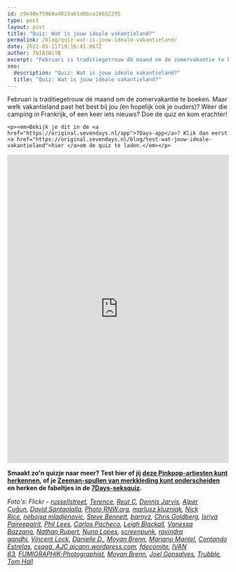 ```yaml
---
id: c9e40e75968a4023a61d0bca18652295
type: post
layout: post
title: "Quiz: Wat is jouw ideale vakantieland?"
permalink: /blog/quiz-wat-is-jouw-ideale-vakantieland/
date: 2022-05-11T19:16:41.067Z
author: 7biA1WiYB
excerpt: "Februari is traditiegetrouw dé maand om de zomervakantie te boeken. Maar welk vakantieland past het best bij jou (en hopelijk ook je ouders)? Wéer die camping in Frankrijk, of een keer iets nieuws? Doe de quiz en kom erachter!  "
seo:
  description: "Quiz: Wat is jouw ideale vakantieland?"
  title: "Quiz: Wat is jouw ideale vakantieland?"
---
```

Februari is traditiegetrouw dé maand om de zomervakantie te boeken. Maar welk vakantieland past het best bij jou (en hopelijk ook je ouders)? Wéer die camping in Frankrijk, of een keer iets nieuws? Doe de quiz en kom erachter!  

    <p><em>Bekijk je dit in de <a href="https://original.sevendays.nl/app">7Days-app</a>? Klik dan eerst <a href="https://original.sevendays.nl/blog/test-wat-jouw-ideale-vakantieland">hier </a>om de quiz te laden.</em></p>
<iframe border="none" frameborder="0" height="700px" id="quizWidget-165976" src="https://app.qzzr.com/quiz/165976/widget" width="100%"></iframe><p><strong>Smaakt zo'n quizje naar meer? Test hier of jij <a href="https://original.sevendays.nl/quiz/quiz-herken-jij-de-pinkpop-artiest">deze Pinkpop-artiesten kunt herkennen</a>, of je <a href="https://original.sevendays.nl/quiz/quiz-dit-zeeman-merkkleding">Zeeman-spullen van merkkleding kunt onderscheiden</a> en herken de fabeltjes in de <a href="https://original.sevendays.nl/lifestyle-quiz/feiten-fabels-doe-de-seksquiz">7Days-seksquiz</a>.</strong></p>
<p><em>Foto's: Flickr - <a href="https://www.flickr.com/photos/russellstreet/9169946371/in/photolist-eYjnzD-9CEBSM-mwd4w-noKBT3-6wNmwj-e12ACo-ggECUZ-9CHwYG-aHaSgZ-K9Wgo-j7psv-e4QXnM-bocoS8-3Ga25T-6sX9Rg-8RVtru-5y8q5-bBa29T-dChrZd-5D587-aPWMFp-aZFaXi-23S7N-5TdJat-9Sdzq2-nqvTcm-7SNvWq-afXrkv-nqRfEW-e5cKwy-41yQ4-9jm5Wa-5y8pX-aj7Xij-MhLH-4oaCjE-HYja3-4ptCBR-aAQJsi-aPWMve-yMWMb-kqXdxV-bof94C-noKFTh-9FSQBM-7MMSQ-2xcts-9SgsaC-a9oB34-8pvHF1" target="_blank">russellstreet</a>, <a href="https://www.flickr.com/photos/subtle_devices/508969082/" target="_blank">Terence</a>, <a href="https://www.flickr.com/photos/reutc/2478521407/in/photolist-4M254H" target="_blank">Reut C</a>, <a href="https://www.flickr.com/photos/archer10/16040044746/in/photolist-qrpqtC-qJQZLJ-p17EtS-pC7g5C-oKVXbr-dznyua-34rAQP-pga6n7-qcKpGh-35QXcp-pW3cRk-2PNNUZ-qEXr6r-pTB7HC-pzGghJ-p1FdtJ-rdiLUo-qcfx22-pZwbPB-qsu6uH-p8ZWWw-gcLXDf-nZkrtf-axhA7m-v8SiV6-hyKiq8-fHsXw3-piTjFV-oKUSvd-oThtCS-oEWH8E-qYJ8nn-p3GLAT-paJUQQ-pztT5R-oEWp1N-oEWjZw-dKwycR-qgSpKA-oL8wUD-dhrobh-qGC9Wj-o8ugQU-4a1ZqV-dAJcTc-bw35xr-oU4kUu-pDRPCE-pauMLX-pxFyeN" target="_blank">Dennis Jarvis</a>, <a href="https://www.flickr.com/photos/alper/14682388952/in/photolist-onr5H7-9xmJ9d-7mAKXG-iikGf-zriaUn-64fJ5d-nSfLK-etHhvQ-8hN4rV-94mwni-494D-2aBu25-5grFsj-4UD8hi-dTgYfS-5eMHmL-9cbfaU-5cZaXG-613X95-JWK3J-4UD8gp-K3uHu-bhE8az-o5xHCE-ftFzsF-4xZZBV-3k1tvZ-4WKGWj-q39ezT-9xmJby-58DMUi-2Sro9-6GJVGd-evM5sh-848dMz-3tLSo-9a84q4-bnmSNw-7ZsydK-5dngXb-aiGiQi-f8xBri-7Zsy5D-4QmSUm-4UHkWY-4BTjah-865oeA-61W35u-6Rs5BU-cLPyV" target="_blank">Alper Çuğun</a>, <a href="https://www.flickr.com/photos/alper/14682388952/in/photolist-onr5H7-9xmJ9d-7mAKXG-iikGf-zriaUn-64fJ5d-nSfLK-etHhvQ-8hN4rV-94mwni-494D-2aBu25-5grFsj-4UD8hi-dTgYfS-5eMHmL-9cbfaU-5cZaXG-613X95-JWK3J-4UD8gp-K3uHu-bhE8az-o5xHCE-ftFzsF-4xZZBV-3k1tvZ-4WKGWj-q39ezT-9xmJby-58DMUi-2Sro9-6GJVGd-evM5sh-848dMz-3tLSo-9a84q4-bnmSNw-7ZsydK-5dngXb-aiGiQi-f8xBri-7Zsy5D-4QmSUm-4UHkWY-4BTjah-865oeA-61W35u-6Rs5BU-cLPyV" target="_blank">David Santaolalla</a>, <a href="https://www.flickr.com/photos/alper/14682388952/in/photolist-onr5H7-9xmJ9d-7mAKXG-iikGf-zriaUn-64fJ5d-nSfLK-etHhvQ-8hN4rV-94mwni-494D-2aBu25-5grFsj-4UD8hi-dTgYfS-5eMHmL-9cbfaU-5cZaXG-613X95-JWK3J-4UD8gp-K3uHu-bhE8az-o5xHCE-ftFzsF-4xZZBV-3k1tvZ-4WKGWj-q39ezT-9xmJby-58DMUi-2Sro9-6GJVGd-evM5sh-848dMz-3tLSo-9a84q4-bnmSNw-7ZsydK-5dngXb-aiGiQi-f8xBri-7Zsy5D-4QmSUm-4UHkWY-4BTjah-865oeA-61W35u-6Rs5BU-cLPyV" target="_blank">Photo RNW.org</a>, <a href="https://www.flickr.com/photos/39997856@N03/16231296096/in/photolist-qJiCQG-m7TEEw-pikHPr-8CXVgm-kXdVt2-8KsKNt-og5918-pepJnS-pqh3HK-AsSVuV-j3i3qz-BciLdk-p2BLcq-caDmhw-AhfZxh-ABoxbH-nEAqQR-5uvJgN-qnwDGw-6xygY-4Vicaz-eQH1F4-qW3i8P-owxQpq-ooEAUs-ohu298-tYQbHR-62itUu-q7FxLt-q8hRnm-bRf5i2-dC2bF3-oNLiRc-e6k1z7-sbWJro-e16XdE-s69f5w-Bj2XwN-9eHF9L-oRqpRX-62VTK-p5rkea-kT8jNd-AEQBG5-pU4VJW-pTQS5U-cQcMZh-qtvgQi-9NvogC-oxyuoA" target="_blank">marlusz kluzniak</a>, <a href="https://www.flickr.com/photos/capuchinoking/23644501732/in/photolist-C2ofAY-rMD1a5-x2wZVQ-bWKRW9-CTqDWQ-5XsSKv-vxszm4-zUEg8t-D4FFef-r4s9z8-9aNhra-xR7v31-siQmZf-iNP7VF-qUu7SZ-zXikvW-sbCoeM-mwa3FN-bNEG9P-e2DGs6-byVYjK-en4jCQ-h3MfoW-3RbWwn-34BpsS-sCpvM-eRY6ZM-877Zkd-aBvyK9-pxjKGM-9uDFW6-z8SbFL-6SmBWz-9eU4Ea-38bjSj-4dkwgM-s4VfbW-9sKnqX-AkFYK4-kfTSEp-th4ZsF-eXiUeg-ohoN9A-sPBjPN-5T5WYf-aUPTBP-7xAuAA-DXmoK-56LsfS-4xAUtv" target="_blank">Nick Rice</a>, <a href="https://www.flickr.com/photos/capuchinoking/23644501732/in/photolist-C2ofAY-rMD1a5-x2wZVQ-bWKRW9-CTqDWQ-5XsSKv-vxszm4-zUEg8t-D4FFef-r4s9z8-9aNhra-xR7v31-siQmZf-iNP7VF-qUu7SZ-zXikvW-sbCoeM-mwa3FN-bNEG9P-e2DGs6-byVYjK-en4jCQ-h3MfoW-3RbWwn-34BpsS-sCpvM-eRY6ZM-877Zkd-aBvyK9-pxjKGM-9uDFW6-z8SbFL-6SmBWz-9eU4Ea-38bjSj-4dkwgM-s4VfbW-9sKnqX-AkFYK4-kfTSEp-th4ZsF-eXiUeg-ohoN9A-sPBjPN-5T5WYf-aUPTBP-7xAuAA-DXmoK-56LsfS-4xAUtv" target="_blank">nebojsa mladjenovic</a>, <a href="https://www.flickr.com/photos/63439615@N00/14779338992/in/photolist-e142Fz-dUV8qa-dUV8pR-64FBBp-e1427X-e19Hwu-e19H1b-e142we-e19Hib-e142an-e19Hrh-e19Hq9-85Wp25-xg72gC-wASz7F-ovPBW9-wgLFUh-w2trU3-wgLDE7-wj63Tc-w2AqrF-w2tqYf-w2tsQy-wjwWpz-w2Av58-vn4XpC-vndLZk-wgLEpo-wgLKEd-w2twhd-w2txNs-w2ArwX-vndGui-oex8yu-w2Ar9c-vn4Wv3-vn4W5d-vn4Zq1-vndHQ4-wjwZaK-ovZWMJ-oxMz6k-oex8Ld-otZSQb-ow2MUn-ovKAfZ-ovZYzw-oewNV9-oexRya-oex43X" target="_blank">Steve Bennett</a>, <a href="https://www.flickr.com/photos/75487768@N04/14086664437/in/photolist-nsMQyM-fvVRpM-pLGUw8-pAQ6oh-nM4vbe-fvVSdn-diMRv6-7SyszP-drtH69-9Z4Hhc-dfR2RD-dnvi6C-CCNtbx-cMTtyb-eMtfeF-ietvt7-diMPnU-dfR6To-nan1PH-djwrAp-o1Sb95-poZ3bj-o88fXi-eKkJPx-bRojhp-2TVExU-r1KUQP-qJbm5o-qYsL4Y-g3ejSp-obZqYm-pC8635-pmmR4g-eiyPMC-BQn3mM-n93Lgj-nan35P-qD4HYR-phBkbV-o6zEAS-fDahbS-o65Svb-ehyR3K-pe2cpX-dNn63g-fQM1hS-k6Q8bZ-fQzGfx-qYsYaS-CKxHes" target="_blank">barnyz</a>, <a href="https://www.flickr.com/photos/75487768@N04/17056713667/in/photolist-rZf7J8-saD7q5-owuKxS-xHqCbb-rutxxw-scW13P-BwCotj-xh79Gf-oB1es7-s35MSU-s1YLwd-pCSt4K-rMn7WT-xnRiRY-qVSqtS-v22axW-xda5G2-qThDud-wou9zR-riCzRS-p39arT-oER8iP-rCLRu2-rq9AC2-r1rkfo-q97CaB-o7UZWi-qhALa3-pxjKGM-CCToun-7XbHnC-pMPAnz-sg3nW1-pp2pX4-s9artP-j7aMfB-xHZwhq-37qKLd-qHBfXZ-5qGe6x-dUTQe4-pMVY41-dPfQQ9-KjMkL-iFbQKE-ntFFXZ-7i7p59-qvoTgE-pKnL7G-9DUStq" target="_blank">Chris Goldberg</a>, <a href="https://www.flickr.com/photos/isriya/2929928312/in/photolist-5sUDBo-47BcM-9b7b1g-8dHRbh-8orrwy-9gRayU-rXv2b-teMMB-7pD2nj-5pojjt-7v83EM-8LvGgf-6pqEU8-cwLQjh-4dwHHk-tqqQi-4NCxqW-bkHBwm-bK2P-29LKSc-5Q77CQ-5sFatF-etwaR-3FxqD-2hb8Tb-qpJTSc-2PQUM9-4kwRnu-t1hjMv-rFH1ph-hENU-oKb3YX-tVg4S-baNVVk-56StY3-dpRtua-aJ6C3-dpRCZC-aoqJRv-6wh5fr-9JS6MX-5nyDoH-dpRton-hom2NK-9rwNM8-pbF9cd-9V92xX-az8a2X-7Aeh6Y-8L75Wj" target="_blank">Isriya Paireepairit</a>, <a href="https://www.flickr.com/photos/lastappetite/2346779224/in/photolist-4znRGL-9UhtDj-3JkHSG-ge3qfq-9UhtNh-aVLzQP-vFuBPX-77wKtX-9B479T-8trFit-6iQtsi-7x9C8k-bDCqSD-dfixJ2-b5bLJv-7fndwY-3JkAUG-8tuGB5-76gxJY-DMUJw-4ZNN4b-aniLa8-9E89mQ-aZF24B-k1ErbP-9fSkU3-5ETBAQ-9fPfA8-4kNvzw-8vwzii-ahUCm5-85RaAR-3fbGKc-8XSoLX-66g9xn-pBDdML-9fSkUU-nEdWBY-5Wwu6N-5Wsdop-k26Rho-amiLcS-6PW4Ei-8nS7rG-aZF2c4-pAGFsP-aZGpMa-aZGpCr-hHzik6-qbqaFz" target="_blank">Phil Lees</a>, <a href="https://www.flickr.com/photos/carlos-pacheco/8700259504/in/photolist-efP73d-6bE7zj-nU37jU-o93889-4MhsXm-oL5vHW-hpvKXu-dkRzx2-btcZyb-nKrPyy-9Da77r-hx74Q3-fkea7w-hvJvsW-nbZtSR-eTxEuE-nwyPti-a3A3xQ-chUf4b-GjM7-pqoAez-8WVaua-5UzqVG-gcgnu3-fN4N11-g6pEG6-7nH4vH-jdnp6-saC6wP-nTK99w-bw27gU-248YEx-hpvHdm-arM7Ts-3XjQbs-aFcf6T-8tjrSx-hx6h3H-fGjUEm-ruC7Tx-draqYj-eayB9M-srgmoj-wZMGz6-mpQUnA-6naPQn-6iLoPp-dbGbB5-qpb95V-ebgXK2" target="_blank">Carlos Pacheco</a>, <a href="https://www.flickr.com/photos/leighblackall/59675870/in/photolist-6gRyj-8FPZHN-6EBtud-pea9q7-cz6sCd-dTJHQ1-oHJrXH-oWHRA8-8xf9s-5hWN8h-nQSz6-5Hp6dS-57VWuk-3hT2c8-dR2R1H-5Gm38m-5LvFRe-AaUQv-9jKRr-iPJGD-rbkmuG-7seyZg-8SW2U4-4aEKaQ-4uTSkj-7ppFoN-dR8pkd-i6v1h-ppETfR-aFbeS6-6fxXNt-ws2rb-3WMTt-5Q12q-6f9WNN-6g77cP-3UHFid-dyXhba-3PrE4x-6rtF3T-neX2RQ-fckP5-bSXoHK-7JSdh9-77dDuB-61RLXP-4HWsqf-9ZAq7j-e4WqCM-637xc" target="_blank">Leigh Blackall</a>, <a href="https://www.flickr.com/photos/violet96/14034229474/in/photolist-noa6tG-ad2EaD-4i9xYE-nm5kLJ-4i9CkY-4i9BR7-4i5qmK-9VDYaA-4i5qFF-4i5rCp-eZGF1r-4i9yNN-4BRnzA-4i5uBe-4i9CRS-idiTLM-rtukTx-bEe8FH-sqgkVk-5PpAmM-c9Xg-bAoKuQ-em8v2b-em8qhE-em2E5k-em3wXT-4i5tRp-4i9zyQ-4i5ti2-4i9Dmb-4i9Ak3-4i5rqg-4i5s7F-sq8DpL-4i9A4u-4i9yuC-4i5uQv-dGMEvH-ehFooW-6H2rTD-em8qAq-em8qr1-7GLzhX-em8qf3-em8qm5-em8qtJ-em8qvs-9vStTZ-6vbzGb-4e1Cht" target="_blank">Vanessa Bazzano</a>, <a href="https://www.flickr.com/photos/nathaninsandiego/14401486574/in/photolist-nWBodE-RgebN-aLvXqR-dJGGZQ-nWk3yr-BJDASe-vFCrhA-4nm8om-doPRLS-rLyb7Y-eEgpBc-66DFiF-s66yBV-ep2etH-2iPoqQ-9QrqVX-BrbKQk-xp5mFW-3nFmNM-742ycb-6sY2Mf-nBQriz-9CsZN3-9C8jE6-AbV2Xf-9QrqZP-9AXLt4-9QrrJr-5vBmxe-oeDTao-dfvqf6-o1wBLm-e4mG7-9HNT3E-jwMKVB-AB34G-7PqU6o-B8YVh-gXthzJ-9KP3J7-zuekW-8NeqFU-rFBB5s-9Kdq5P-9HBZVd-2gp4aw-dn9YC2-y4dWVm-gMjK4A-8Nrcug" target="_blank">Nathan Rupert</a>, <a href="https://www.flickr.com/photos/scrubs/2908255914/in/photolist-5qZzam-pmGMC-8ErEfG-dd6g4k-8EovEP-3tAg3y-aum44z-dgaKQ9-8H1Abs-avHZB3-3aJ5N6-95kSzk-5q5y5z-givJSE-dCwZAu-drNzK5-aoUKaR-giw9fb-3jFio6-dfGL8f-dgaNU1-5MC437-djwnjH-5q9YQ7-5rp8VM-givoCv-dgb4dH-giw1AH-7H9283-HuDKG-78noCq-3jxJgB-oZv23x-dgbcBu-givDe5-5roYPT-giw3RL-8JEePh-5paBBa-givmqV-oJNyQ-5rtos3-giwwkR-8Eby5c-dgbca3-dgbcpg-5rpa6g-dgbd1d-dgb8tR-pgHbvp" target="_blank">Nuno Lopes</a>, <a href="https://www.flickr.com/photos/screenpunk/3711793279/in/photolist-6DZUPR-68wD1D-dnVP64-7pmhxc-q6hKZg-dgjgLF-5oqaAy-5Mvbdg-6nq1Xv-8EXQtg-dBhES7-7Thffb-5V2f2L-5okUag-6b2NHS-5oRU26-5npNPd-5npNMU-5xrvHU-5Muqrk-84GoRa-5oRU8M-8cpMPB-5oRUw6-54XxGz-5oRUzv-5MuM6k-bz6p9Y-cjVSEU-84GoQv-5pkVXu-5oWaQL-8DJftx-5yUnY5-gChob9-5oRTPX-5Rrym4-5Mv6CB-i6bDuM-5B1PuE-g1PdAx-5ebE1E-4RDUFY-5oRUxt-jiuKrc-5Mv6Cn-68wD24-dfYsgM-6bdhqz-5yUnRG" target="_blank">screenpunk</a>, <a href="https://www.flickr.com/photos/gandhiji40/399633119/in/photolist-Bje1c-bzwBkQ-58QYBY-6vgpqN-7K4KPS-gR4k2w-hxtknH-dPDw7U-6zPEDM-aqvnTd-ogv2px-4bTYTP-5xZtwv-5y4SyC-5cNF86-aYBYHp-5y4SvN-9M2yHi-4UWYTc-nQmYPo-7yVx7r-nBNyqR-8x9Bmz-56WjFR-dNwg1y-bKhygr-4DMDx-3wBxSp-wRf4Z-5xZtcZ-g3b8Ro-5JbEuW-8N1k5f-5uW3sL-48LBWi-6jjtaa-cw5gqw-5pd3jm-2B2Xo-8ecG1p-dHbHsS-5y4Sfj-92ypbt-6yqAiL-6rXiSu-g3bL8v-dPDvGY-5qF3c-9M5mHW-8CtT4d" target="_blank">ravindra gandhi</a>, <a href="https://www.flickr.com/photos/27630470@N03/4114302348/in/photolist-7gySKo-5dsooe-8j6kk7-dnXX3d-9JeXia-2rAQt5-9n5q5f-ocmMps-89cgxH-AaxTfQ-mYS9V-7BFQMu-ChBVYY-6efCyS-VHZuD-5QkdVa-3jSEre-8zGumA-2hxkCP-7S1kQC-efdHmG-5nGg7x-9RiKdi-8ZtzNS-3GrFJ8-eVzGm6-7h2QvH-9tTHJw-2AdBzQ-4CiQm1-4vAZ2K-6ZD5vP-5ynsLX-4ca9WC-5sTAPv-7iyNgY-6k8KPB-7S12B5-3kxux-8drKv-7RX5tH-SEL7B-bpu2FX-8cEa64-ENmUc-7BMMUD-dDrT7-94vppF-bbMCVt-7RWXAr" target="_blank">Vincent Lock</a>, <a href="https://www.flickr.com/photos/leballonviolet/3454264496/in/photolist-6gf1uq-b89Tct-doezsG-7REEaQ-6weqvG-69Mprf-aJhL2X-69Hgw4-69Msss-69HawD-69HkFB-9WNEVs-69MuwJ-8vMKFs-b8atTP-69HdsZ-69Mouy-aui9vp-6mrTfH-aukP1C-Nc5rf-5Vnwvk-2dV4J7-aJhPrx-cKk3Tm-cJUc6h-6hyZiX-6UnQ5B-cFvpb7-aJhN4n-b8a6w6-5Q9zyS-7nMVyb-732oob-cDUYyy-cDUZiQ-aJhR4a-aJi6x6-b8aena-b8axhe-4WVLyk-6p7RoK-cFvnUN-aJhWag-a8JJ71-dt8CAE-pWtk3-7mYFob-4tp4Gc-4Hpxm7" target="_blank">Danielle D.</a>, <a href="https://www.flickr.com/photos/aigle_dore/5086330301/in/photolist-8KsLN2-8KsKRD-5hbcZR-dpecdL-5DUuFo-dQFspx-xvp6GY-paXc6t-dq3xPY-dq1NkD-A6uCZu-dpqGRo-xoFRXw-doR9gR-dhX5Uh-dimuYB-dih1BA-dhiP6g-dhiTCh-dhX7nP-dh4PPQ-CnSvYL-dhzhGV-dhzWvd-dhA5D7-cNUx5W-cgUhbN-diXH9F-dJMTaV-diQRwP-dygsBL-dCgkKP-dpxvxv-dB6ZSU-dAYvRK-diAVqs-dB97Nx-dM6nJf-dhX3QF-dh4NK5-dhX489-dh4ScV-dhzbrF-dAPNxF-8d3Mvu-dBbBmz-dCKcn6-dCdXdN-y8fzhJ-dMbybT" target="_blank">Moyan Brenn</a>, <a href="https://www.flickr.com/photos/mariano-mantel/15450276257/in/photolist-pxhGRp-9yYo7Y-3chrHG-BUShhw-4i6exk-axhDU5-qFxPj5-p432Q-rRd5cJ-hGnBzx-q2UUMM-qXT1hL-qbGwRU-aAatVR-piCSRp-79FFnD-6CBDcj-8vnvqB-q75xun-iezKLa-pLNgxG-aChrdf-cYiAR5-pNbLrc-BuKcJH-peBP1V-6BUfSF-q8WSWi-aAQnG5-nDMsAg-pnMRDp-7pNuEL-iAptgc-AGtiKy-q25W96-5c1NXw-7q9EHs-d7uPCL-y3Nhcv-5bWXau-3ES7tZ-y48uJ1-fBqzRG-oHEqwZ-fdg2XD-bJbLA4-c3ohxY-gBp8x4-fdvkwd-dQ6tXU" target="_blank">Mariano Mantel</a>, <a href="https://www.flickr.com/photos/elentir/14399913416/in/photolist-nWtjzf-6iiC66-9o5tuj-7RVK1M-8xWtmw-afusdm-hvg5V5-244PZz-5m4aqw-8vC2A8-nFe2Ek-eo8ddX-djxR6x-cxoQJQ-aRAEjz-5jUX1g-4AQko2-grgCP6-aBSRFh-4cDcdo-a8QDaL-bjTC9d-7gq6UT-tBzHAq-orTCE8-vHXbU-2FF2pw-oqHdwJ-8K5a2A-2HYmyp-92whjr-djxSdQ-9sDHiQ-ojtxa8-psQe4R-6kaMus-4Qqtb5-5aucvv-6rPv8v-GgPCb-cd2dHA-8hLyNB-5d87MW-davduH-84qA56-ftE49k-f8RJEm-8g59su-6s4zwn-pK2bHV" target="_blank">Contando Estrelas</a>, <a href="https://www.flickr.com/photos/csaga/9451303613/in/photolist-fpbphz-9Y3Gao-5HPHT7-a2jAAH-avhY1c-84pXso-7KyMSp-5QBUgS-cRJ3DU-ayh4ZY-cFdGJs-ceXEu1-7zZdeP-2HMJng-cZRPJ1-dkuF9c-8g538L-7QeeTV-nAMDh-ayZsdw-6Zvzhq-fpLGze-f86vLP-8Mdch1-nwoD3A-bcC2oT-6Y6Vc8-6owGnC-2rTZMm-bUp4KZ-xWJbe-cfYd8E-jFwrk-9CYVTJ-p38Emi-atYcGb-2cAvRD-5Xkdgk-oCRbAT-a4z75r-d53uWf-9nsF52-52S5kv-bUp3ct-fnAcx8-nD7dLE-cRJ3TC-7J3cBF-7VWCLB-f8RJEm" target="_blank">csaga, </a><a href="https://www.flickr.com/photos/ajc1/484658162/in/photolist-JPZZd-p9CePB-5ScFpF-6eG3ZG-7PXrLF-dxdqGV-4hSmvU-AEphi-xwkxV-pCwzhH-dsNbc7-jv2NM-5SmgnA-6moT4Y-dFYpst-qSeXMm-5sWTeS-oCLzGJ-ncBWtg-6X6S2h-koRVes-7JxW5J-892Ktr-o61wpb-pagvYa-9JfhKg-p8ttgj-KgRhi-oXrAY6-5Rnpt7-ecAka-5EKg2N-bZCVc1-4LAhzz-8vDJ91-5wSL9-nihKGb-nihK9h-52uH9C-gpNzdi-73iMMj-n418u-8vrdBo-oXrEv6-khZRy-oZGBdv-e9BnL7-qK2X8f-nASpG-35pFdY" target="_blank">AJC ajcann.wordpress.com</a>, <a href="https://www.flickr.com/photos/fdecomite/7664383982/in/photolist-cFgYkq-cegkYG-cNgScb-6W6Yr5-6W2WHa-cegkLh-a5iDfE-7A3tgC-cFgX9m-dB6fr9-cFgTjs-6sbf6R-4wqaVY-7h491u-7gZayp-9BUhz6-7h495o-cFgNwb-8PXXgi-cFgS5j-4R7DgH-8fMrKp-cFgUPy-eENwcy-rHUuvT-7qSYzp-33x1kE-Bx8u6-3ih2x8-JKcBy-ac38uk-2fGU1S-73p7BZ-4JLJrG-8q6p7f-9s3LwQ-cFgHX3-cFgVZw-9WPBoU-4RbRCu-cFgD6L-cFgEj1-cYxPYf-95q6Jn-qzEM1c-JKcz7-mAPUrj-7RtHNC-u2wtF-a7PX3H" target="_blank">fdecomite</a>, <a href="https://www.flickr.com/photos/ivan1311/13306497005/in/photolist-mgRgYa-aQSoW6-4KVLcf-qyL961-qyxbH1-4nJrC7-freuBf-fqZdmk-anJBe9-nMhhuH-knyjTn-4REYwc-4KVBb9-4KVLP5-nf4FSP-9eR2WS-3rprz-YErSd-vn68a-73uviD-5Mh6Um-88wfjF-4KVNy5-o2JgtW-4KRsFR-4KVBuf-8sV2fr-kigx8-4KRjTn-oxgE2v-5Mh6Sy-5Mh6Bo-93uvsg-5Mh7jW-o4jw8E-boQVmg-5Mh6Gs-qx4TFX-6zuehJ-zDveF-4nACMC-4nvYjH-5Mh6NN-dVWurC-5Kkiv2-4KRv7e-ad2cKn-bAZkb7-fTmS7S-f8F1uG" target="_blank">IVAN 63</a>, <a href="https://www.flickr.com/photos/fumigraphik/16104133025/" target="_blank">FUMIGRAPHIK-Photographist</a>, <a href="https://www.flickr.com/photos/aigle_dore/2781324937/in/photolist-5eM21e-8YUY8j-CqgtvK-k7jSV7-gjnuMW-wKHXyN-8YVabu-8YUYHs-eTwPXC-5eRnoy-9jomJB-baAxAx-cYruV9-eRBweR-8YRU4e-Bd6ve8-8NFRCb-Aw2Yh5-8N92s6-hJq2Ln-AkPCs5-hHdDLu-7kwhhu-oxD4oU-a9vbZd-io2ZHj-uKX5W7-fVT6TK-b68JJv-4QoVpg-cMPC9q-8YRUuZ-8YUWaE-nUXXN8-dWfai3-bybNPc-4nkBM8-4AVFBX-aYhs7M-2MjSCb-4nB95u-io3Dfc-8YUZW9-rUXfpu-uBMeFq-cKnRDw-CoLUPZ-gMsFL4-cNEk2C-eDXsYH" target="_blank">Moyan Brenn</a>, <a href="https://www.flickr.com/photos/47664374@N00/19834021306/in/photolist-wdExwA-bUA2B3-4VBXH4-fj8UHj-Sxme-bUzv3S-6BtEUA-bUASQL-63pDJS-4WDQWJ-bUzy7W-fiSNUr-aQST8r-7eCcxJ-7wieyz-5EnvaA-57Busa-dEbh6Z-o2gEa5-7pZWbu-5LQ2vA-fECwNM-93WUNr-8dF9or-5qGurv-2hRwet-2hWAuS-5ma2Ca-2hVURm-bdLt6B-mcLrq-ad261i-46Fs22-2hMDHP-cjJQM-7eCcs3-t7MEG-f2ZRS-7xQa9w-9rd3z2-6QmgKr-33VPG8-7Yht8G-2C7ugS-7MnxVp-aerw8n-9mricr-5baQAt-FMoEW-2hWvsh" target="_blank">Joel Gonsalves</a>, <a href="https://www.flickr.com/photos/trubble_pics/2576512174/in/photolist-4VFiiG-5bf8SJ-fj8QNJ-4gg6sK-75DVQP-8YY1iU-75HioW-bUA42m-7tG5b1-fj8PMd-g9nfT-4VBW1i-7" target="_blank">Trubble</a>, <a href="https://www.flickr.com/photos/tom_hall_nz/15613249585/in/photolist-pMFZ9n-bniY7P-hnuNnp-hnvhBS-bpQM4p-hagyS5-bnJD1x-bnj5Fr-bnj3uK-bs7RNF-bs7NH4-r8iJ1P-bs7Gox-qTjjbc-DMAkpi-bs7Ma4-8Hn2iT-eSCNgU-CZMkGa-daRFoT-4mi1Xx-4mi1Jz-bpQPnv-pd2tRn-fhxLFA-diZdbg-cfwA61-bcNqUn-4mn5Cj-cXrcqd-n2n3XH-4QVeuU-8biXXz-nLVFM5-bFKPL-7wxDTg-qTSF27-4JZzDt-57p7HD-oLdcmk-rbsKBc-a1Ez4m-64Tu2m-cXcNTN-fLwibT-3hAc8k-2orKcY-cnsuG5-6G7FhM-p1SL96" target="_blank">Tom Hall</a></em></p>  
